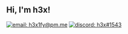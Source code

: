 <div>
<h2> Hi, I'm h3x!</h2> 
 
[![email: h3x1fy@pm.me](https://img.shields.io/static/v1?label=Email&message=%20&color=8B89CC&labelColor=8B89CC&logoColor=FFF&style=for-the-badge&logo=protonmail)](mailto:h3x1fy@pm.me)
[![discord: h3x#1543](https://img.shields.io/static/v1?label=hex&message=%20&color=36393F&labelColor=36393F&logoColor=FFF&style=for-the-badge&logo=discord)](h3x#1543)
</div>
